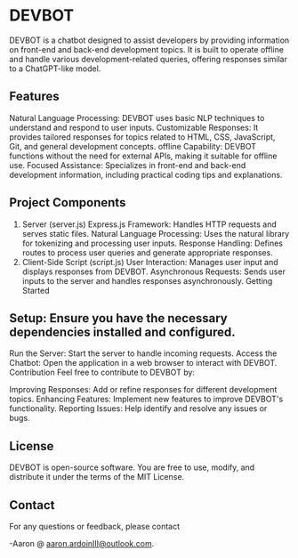 # DEVBOT
DEVBOT is a chatbot designed to assist developers by providing information on front-end and back-end development topics. It is built to operate offline and handle various development-related queries, offering responses similar to a ChatGPT-like model.

## Features
Natural Language Processing: DEVBOT uses basic NLP techniques to understand and respond to user inputs.
Customizable Responses: It provides tailored responses for topics related to HTML, CSS, JavaScript, Git, and general development concepts.
offline Capability: DEVBOT functions without the need for external APIs, making it suitable for offline use.
 Focused Assistance: Specializes in front-end and back-end development information, including practical coding tips and explanations.
## Project Components
1. Server (server.js)
Express.js Framework: Handles HTTP requests and serves static files.
Natural Language Processing: Uses the natural library for tokenizing and processing user inputs.
Response Handling: Defines routes to process user queries and generate appropriate responses.
2. Client-Side Script (script.js)
User Interaction: Manages user input and displays responses from DEVBOT.
Asynchronous Requests: Sends user inputs to the server and handles responses asynchronously.
Getting Started
## Setup: Ensure you have the necessary dependencies installed and configured.
Run the Server: Start the server to handle incoming requests.
Access the Chatbot: Open the application in a web browser to interact with DEVBOT.
Contribution
Feel free to contribute to DEVBOT by:

Improving Responses: Add or refine responses for different development topics.
Enhancing Features: Implement new features to improve DEVBOT's functionality.
Reporting Issues: Help identify and resolve any issues or bugs.
## License
DEVBOT is open-source software. You are free to use, modify, and distribute it under the terms of the MIT License.

## Contact
For any questions or feedback, please contact

-Aaron @ aaron.ardoinIII@outlook.com.



